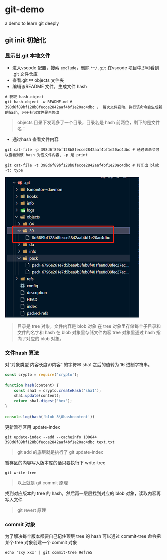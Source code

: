 # git-demo

a demo to learn git deeply

## git init 初始化

### 显示出.git 本地文件

+ 进入vscode 配置，搜索 `exclude`，删除 `**/.git` 在vscode 项目中即可看到 .git 文件仓库
+ 查看.git 中 objects 文件夹
+ 编辑该README 文件，生成文件 hash

```shell
# 获取 hash-object
git hash-object -w README.md # 398d6f89bf128b8fecce2842aaf4bf1e20ac4dbc ， 每次文件变动，执行该命令会生成新的hash, 用于标识文件是否修改

```

> objects 目录下发现多了一个目录，目录名是 hash 前两位，剩下的是文件名：

+ 通过hash 查看文件内容 

```shell
git cat-file -p 398d6f89bf128b8fecce2842aaf4bf1e20ac4dbc # 通过该命令可以查看到该 hash 对应文件内容, -p 是 print 

git cat-file -t 398d6f89bf128b8fecce2842aaf4bf1e20ac4dbc # 打印出 blob  -t: type 
```

!["git—hash"](./image/git_hash_print.png)

> 目录是 tree 对象，文件内容是 blob 对象
> 在 tree 对象里存储每个子目录和文件的名字和 hash
> 在 blob 对象里存储文件内容
> tree 对象里通过 hash 指向了对应的 blob 对象。

### 文件hash 算法

对“对象类型 内容长度\0内容” 的字符串 sha1 之后的值转为 16 进制字符串。

```js
const crypto = require('crypto');

function hash(content) {
    const sha1 = crypto.createHash('sha1');
    sha1.update(content);
    return sha1.digest('hex');
}

console.log(hash('blob 3\0hashcontent'))
```

更新暂存区用 update-index

```shell
git update-index --add --cacheinfo 100644 398d6f89bf128b8fecce2842aaf4bf1e20ac4dbc text.txt
```

> git add 的底层就是执行了 git update-index

暂存区的内容写入版本库的话只要执行下 write-tree

```shell
git write-tree
```

> 以上就是 git commit 原理

找到对应版本的 tree 的 hash，然后再一层层找到对应的 blob 对象，读取内容再写入文件
> git revert 原理

### commit 对象

为了解决每个版本都要自己记住顶层 tree 的 hash
可以通过 commit-tree 命令把某个 tree 对象创建一个 commit 对象

```shell
echo 'zxy xxx' | git commit-tree 9ef7e5
```
